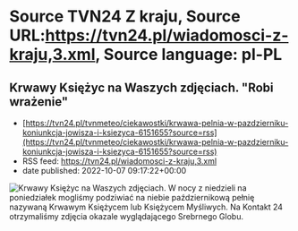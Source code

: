 # Source TVN24 Z kraju, Source URL:https://tvn24.pl/wiadomosci-z-kraju,3.xml, Source language: pl-PL

## Krwawy Księżyc na Waszych zdjęciach. "Robi wrażenie"
 - [https://tvn24.pl/tvnmeteo/ciekawostki/krwawa-pelnia-w-pazdzierniku-koniunkcja-jowisza-i-ksiezyca-6151655?source=rss](https://tvn24.pl/tvnmeteo/ciekawostki/krwawa-pelnia-w-pazdzierniku-koniunkcja-jowisza-i-ksiezyca-6151655?source=rss)
 - RSS feed: https://tvn24.pl/wiadomosci-z-kraju,3.xml
 - date published: 2022-10-07 09:17:22+00:00

<img alt="Krwawy Księżyc na Waszych zdjęciach. " src="https://tvn24.pl/tvnmeteo/ciekawostki/cdn-zdjecie-irwkt7-20221009205804jpg/alternates/LANDSCAPE_1280" />
    W nocy z niedzieli na poniedziałek mogliśmy podziwiać na niebie październikową pełnię nazywaną Krwawym Księżycem lub Księżycem Myśliwych. Na Kontakt 24 otrzymaliśmy zdjęcia okazale wyglądającego Srebrnego Globu.
